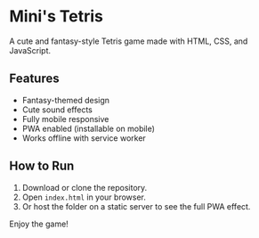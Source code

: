 # Mini's Tetris

A cute and fantasy-style Tetris game made with HTML, CSS, and JavaScript.

## Features

- Fantasy-themed design
- Cute sound effects
- Fully mobile responsive
- PWA enabled (installable on mobile)
- Works offline with service worker

## How to Run

1. Download or clone the repository.
2. Open `index.html` in your browser.
3. Or host the folder on a static server to see the full PWA effect.

Enjoy the game!
